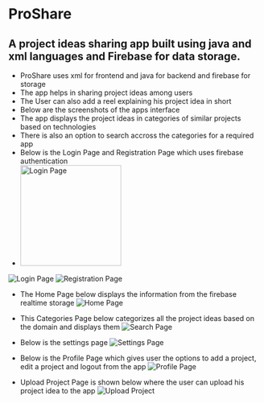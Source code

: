 # ProShare
## A project ideas sharing app built using java and xml languages and Firebase for data storage.
* ProShare uses xml for frontend and java for backend and firebase for storage
* The app helps in sharing project ideas among users
* The User can also add a reel explaining his project idea in short
* Below are the screenshots of the apps interface
* The app displays the project ideas in categories of similar projects based on technologies
* There is also an option to search accross the categories for a required app
* Below is the Login Page and Registration Page which uses firebase authentication
* <img src="https://github.com/PanchumarthiAbhinav/ProShare/blob/main/Images/loginpage.jpeg" alt="Login Page" width="200" height="200"/>
![Login Page](https://github.com/PanchumarthiAbhinav/ProShare/blob/main/Images/loginpage.jpeg)
![Registration Page](https://github.com/PanchumarthiAbhinav/ProShare/blob/main/Images/registerpage.jpeg)

* The Home Page below displays the information from the firebase realtime storage
![Home Page](https://github.com/PanchumarthiAbhinav/ProShare/blob/main/Images/homepage.jpeg)

* This Categories Page below categorizes all the project ideas based on the domain and displays them
![Search Page](https://github.com/PanchumarthiAbhinav/ProShare/blob/main/Images/categoriespage.jpeg)

* Below is the settings page
![Settings Page](https://github.com/PanchumarthiAbhinav/ProShare/blob/main/Images/settingspage.jpeg)

* Below is the Profile Page which gives user the options to add a project, edit a project and logout from the app
![Profile Page](https://github.com/PanchumarthiAbhinav/ProShare/blob/main/Images/Profilepage.jpeg)

* Upload Project Page is shown below where the user can upload his project idea to the app
![Upload Project](https://github.com/PanchumarthiAbhinav/ProShare/blob/main/Images/Projectuploadpage.jpeg)
